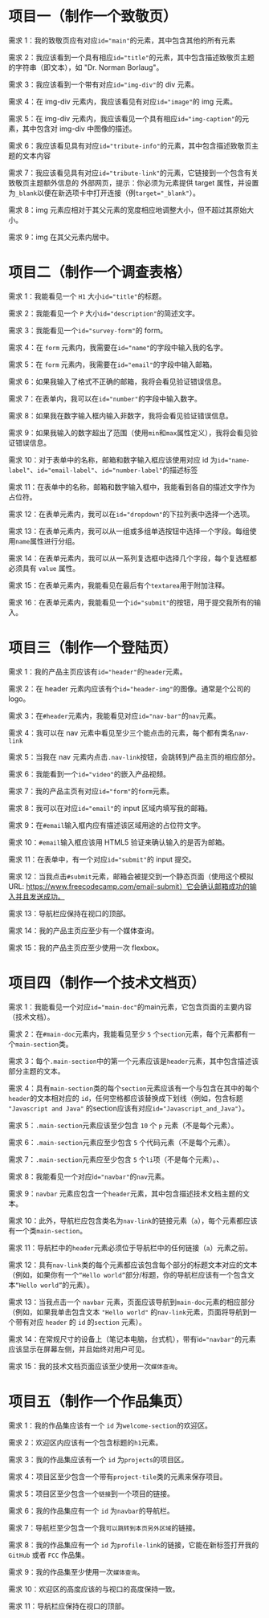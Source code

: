 # 项目一（制作一个致敬页）

需求 1：我的致敬页应有对应`id="main"`的元素，其中包含其他的所有元素

需求 2：我应该看到一个具有相应`id="title"`的元素，其中包含描述致敬页主题的字符串（即文本），如 "Dr. Norman Borlaug"。

需求 3：我应该看到一个带有对应`id="img-div"`的 div 元素。

需求 4：在 img-div 元素内，我应该看见有对应`id="image"`的 img 元素。

需求 5：在 img-div 元素内，我应该看见一个具有相应`id="img-caption"`的元素，其中包含对 img-div 中图像的描述。

需求 6：我应该看见具有对应`id="tribute-info"`的元素，其中包含描述致敬页主题的文本内容

需求 7：我应该看见具有对应`id="tribute-link"`的元素，它链接到一个包含有关致敬页主题额外信息的
外部网页，提示：你必须为元素提供 target 属性，并设置为`_blank`以便在新选项卡中打开连接（例`target="_blank"`）。

需求 8：img 元素应相对于其父元素的宽度相应地调整大小，但不超过其原始大小。

需求 9：img 在其父元素内居中。

# 项目二（制作一个调查表格）

需求 1：我能看见一个 `H1` 大小`id="title"`的标题。

需求 2：我能看见一个 `P` 大小`id="description"`的简述文字。

需求 3：我能看见一个`id="survey-form"`的 form。

需求 4：在 `form` 元素内，我需要在`id="name"`的字段中输入我的名字。

需求 5：在 `form` 元素内，我需要在`id="email"`的字段中输入邮箱。

需求 6：如果我输入了格式不正确的邮箱，我将会看见验证错误信息。

需求 7：在表单内，我可以在`id="number"`的字段中输入数字。

需求 8：如果我在数字输入框内输入非数字，我将会看见验证错误信息。

需求 9：如果我输入的数字超出了范围（使用`min`和`max`属性定义），我将会看见验证错误信息。

需求 10：对于表单中的名称，邮箱和数字输入框应该使用对应 id 为`id="name-label"`、`id="email-label"`、`id="number-label"`的描述标签

需求 11：在表单中的名称，邮箱和数字输入框中，我能看到各自的描述文字作为占位符。

需求 12：在表单元素内，我可以在`id="dropdown"`的下拉列表中选择一个选项。

需求 13：在表单元素内，我可以从一组或多组单选按钮中选择一个字段。每组使用`name`属性进行分组。

需求 14：在表单元素内，我可以从一系列复选框中选择几个字段，每个复选框都必须具有 `value` 属性。

需求 15：在表单元素内，我能看见在最后有个`textarea`用于附加注释。

需求 16：在表单元素内，我能看见一个`id="submit"`的按钮，用于提交我所有的输入。

# 项目三（制作一个登陆页）

需求 1：我的产品主页应该有`id="header"`的`header`元素。

需求 2：在 header 元素内应该有个`id="header-img"`的图像。通常是个公司的 logo。

需求 3：在`#header`元素内，我能看见对应`id="nav-bar"`的`nav`元素。

需求 4：我可以在 nav 元素中看见至少三个能点击的元素，每个都有类名`nav-link`

需求 5：当我在 nav 元素内点击`.nav-link`按钮，会跳转到产品主页的相应部分。

需求 6：我能看到一个`id="video"`的嵌入产品视频。

需求 7：我的产品主页有对应`id="form"`的`form`元素。

需求 8：我可以在对应`id="email"`的 input 区域内填写我的邮箱。

需求 9：在`#email`输入框内应有描述该区域用途的占位符文字。

需求 10：`#email`输入框应该用 HTML5 验证来确认输入的是否为邮箱。

需求 11：在表单中，有一个对应`id="submit"`的 input 提交。

需求 12：当我点击`#submit`元素，邮箱会被提交到一个静态页面（使用这个模拟 URL: https://www.freecodecamp.com/email-submit）它会确认邮箱成功的输入并且发送成功。

需求 13：导航栏应保持在视口的顶部。

需求 14：我的产品主页应至少有一个媒体查询。

需求 15：我的产品主页应至少使用一次 flexbox。


# 项目四（制作一个技术文档页）
需求 1：我能看见一个对应`id="main-doc"`的main元素，它包含页面的主要内容（技术文档）。

需求 2：在`#main-doc`元素内，我能看见至少 `5` 个`section`元素，每个元素都有一个`main-section`类。

需求 3：每个`.main-section`中的第一个元素应该是`header`元素，其中包含描述该部分主题的文本。

需求 4：具有`main-section`类的每个`section`元素应该有一个与包含在其中的每个`header`的文本相对应的 `id`，任何空格都应该替换成下划线（例如，包含标题 `"Javascript and Java"` 的section应该有对应`id="Javascript_and_Java"`）。

需求 5：`.main-section`元素应该至少包含 `10` 个 `p` 元素（不是每个元素）。

需求 6：`.main-section`元素应至少包含 `5` 个代码元素（不是每个元素）。

需求 7：`.main-section`元素应至少包含 `5` 个`li`项（不是每个元素）。、

需求 8：我能看见一个对应i`d="navbar"`的`nav`元素。

需求 9：`navbar` 元素应包含一个`header`元素，其中包含描述技术文档主题的文本。

需求 10：此外，导航栏应包含类名为`nav-link`的链接元素（`a`），每个元素都应该有一个类`main-section`。

需求 11：导航栏中的`header`元素必须位于导航栏中的任何链接（`a`）元素之前。

需求 12：具有`nav-link`类的每个元素都应该包含每个部分的标题文本对应的文本（例如，如果你有一个`“Hello world”`部分/标题，你的导航栏应该有一个包含文本`“Hello world”`的元素）。

需求 13：当我点击一个 `navbar` 元素，页面应该导航到`main-doc`元素的相应部分（例如，如果我单击包含文本 `"Hello world"` 的`nav-link`元素，页面将导航到一个带有对应 `header` 的 `id` 的`section` 元素）。

需求 14：在常规尺寸的设备上（笔记本电脑，台式机），带有i`d="navbar"`的元素应该显示在屏幕左侧，并且始终对用户可见。

需求 15：我的技术文档页面应该至少使用一次`媒体查询`。


# 项目五（制作一个作品集页）
需求 1：我的作品集应该有一个 `id` 为`welcome-section`的欢迎区。

需求 2：欢迎区内应该有一个包含标题的`h1`元素。

需求 3：我的作品集应该有一个 `id` 为`projects`的项目区。

需求 4：项目区至少包含一个带有`project-tile`类的元素来保存项目。

需求 5：项目区至少包含一个`链接`到一个项目的链接。

需求 6：我的作品集应有一个 `id` 为`navbar`的导航栏。

需求 7：导航栏至少包含一个我`可以跳转到本页另外区域`的链接。

需求 8：我的作品集应有一个 `id` 为`profile-link`的链接，它能在新标签打开我的 `GitHub` 或者 `FCC` 作品集。

需求 9：我的作品集至少使用一次`媒体查询`。

需求 10：欢迎区的高度应该的与视口的高度保持一致。

需求 11：导航栏应保持在视口的顶部。
